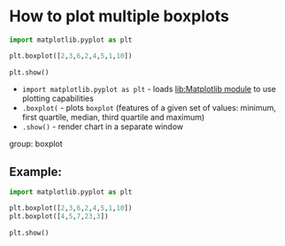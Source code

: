 # How to plot multiple boxplots

```python
import matplotlib.pyplot as plt

plt.boxplot([2,3,6,2,4,5,1,10])
 
plt.show()
```

- `import matplotlib.pyplot as plt` - loads [lib:Matplotlib module](python-matplotlib/how-to-install-matplotlib-python-lib-in-ubuntu-ubuntuversion) to use plotting capabilities
- `.boxplot(` - plots `boxplot` (features of a given set of values: minimum, first quartile, median, third quartile and maximum)
- `.show()` - render chart in a separate window

group: boxplot

## Example: 
```python
import matplotlib.pyplot as plt

plt.boxplot([2,3,6,2,4,5,1,10])
plt.boxplot([4,5,7,23,3])
 
plt.show()
```


